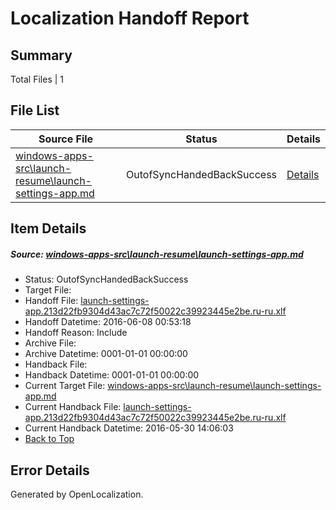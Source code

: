 # <a name='report-top'></a> Localization Handoff Report

## Summary
 Total Files | 1

## File List
 Source File | Status | Details 
 ----------- | ------ | ------- 
 [windows-apps-src\launch-resume\launch-settings-app.md](https://github.com/Microsoft/windows-apps/blob/3cf9dd4ab83139a2b4b0f44a36c2e57a92900903/windows-apps-src/launch-resume/launch-settings-app.md) | OutofSyncHandedBackSuccess | [Details](#e52a4245e8697a68bfc5c5605dc54e5ea510c6622945)

## Item Details
##### <a name='e52a4245e8697a68bfc5c5605dc54e5ea510c6622945'></a> Source: [windows-apps-src\launch-resume\launch-settings-app.md](https://github.com/Microsoft/windows-apps/blob/3cf9dd4ab83139a2b4b0f44a36c2e57a92900903/windows-apps-src/launch-resume/launch-settings-app.md)
* Status: OutofSyncHandedBackSuccess
* Target File: 
* Handoff File: [launch-settings-app.213d22fb9304d43ac7c72f50022c39923445e2be.ru-ru.xlf](https://github.com/Microsoft/WDG.handoff/blob/f66d835c8f8393bc48fe8baf9fc0b8e191199acb/ol-handoff/Microsoft/windows-apps.ru-ru/master/launch-settings-app.213d22fb9304d43ac7c72f50022c39923445e2be.ru-ru.xlf)
* Handoff Datetime: 2016-06-08 00:53:18
* Handoff Reason: Include
* Archive File: 
* Archive Datetime: 0001-01-01 00:00:00
* Handback File: 
* Handback Datetime: 0001-01-01 00:00:00
* Current Target File: [windows-apps-src\launch-resume\launch-settings-app.md](https://github.com/Microsoft/windows-apps.ru-ru/blob/e7872f786e987c46c3fca5f20ec42607f78920f2/windows-apps-src/launch-resume/launch-settings-app.md)
* Current Handback File: [launch-settings-app.213d22fb9304d43ac7c72f50022c39923445e2be.ru-ru.xlf](https://github.com/Microsoft/WDG.handback/blob/0faf9b4ce6b19170fe83f60d030e1eaf7d92ea97/ol-handback/Microsoft/windows-apps.ru-ru/master/launch-settings-app.213d22fb9304d43ac7c72f50022c39923445e2be.ru-ru.xlf)
* Current Handback Datetime: 2016-05-30 14:06:03
* [Back to Top](#report-top)


## Error Details

Generated by OpenLocalization.
